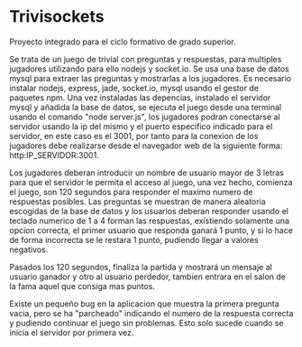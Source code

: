 Trivisockets
============
Proyecto integrado para el ciclo formativo de grado superior.

Se trata de un juego de trivial con preguntas y respuestas, para multiples jugadores utilizando para ello nodejs y socket.io.
Se usa una base de datos mysql para extraer las preguntas y mostrarlas a los jugadores. 
Es necesario instalar nodejs, express, jade, socket.io, mysql usando el gestor de paquetes npm.
Una vez instaladas las depencias, instalado el servidor mysql y añadida la base de datos, se ejecuta el juego desde una
terminal usando el comando "node server.js", los jugadores podran conectarse al servidor usando la ip del mismo y el puerto
especifico indicado para el servidor, en este caso es el 3001, por tanto para la conexion de los jugadores debe realizarse 
desde el navegador web de la siguiente forma: http:IP_SERVIDOR:3001.

Los jugadores deberan introducir un nombre de usuario mayor de 3 letras para que el servidor le permita el acceso al juego, 
una vez hecho, comienza el juego, son 120 segundos para responder el maximo numero de respuestas posibles. Las preguntas se
muestran de manera aleatoria escogidas de la base de datos y los usuarios deberan responder usando el teclado numerico de 1 
a 4 forman las respuestas, existiendo solamente una opcion correcta, el primer usuario que responda ganará 1 punto, y si lo 
hace de forma incorrecta se le restara 1 punto, pudiendo llegar a valores negativos.

Pasados los 120 segundos, finaliza la partida y mostrará un mensaje al usuario ganador y otro al usuario perdedor, tambien 
entrara en el salon de la fama aquel que consiga mas puntos.

Existe un pequeño bug en la aplicacion que muestra la primera pregunta vacia, pero se ha "parcheado" indicando el numero de 
la respuesta correcta y pudiendo continuar el juego sin problemas. Esto solo sucede cuando se inicia el servidor por primera
vez.
